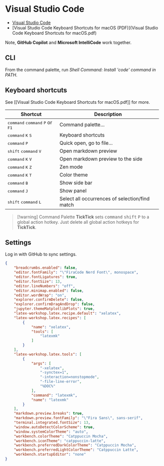 # Visual Studio Code

- [Visual Studio Code](https://code.visualstudio.com)
- [Visual Studio Code Keyboard Shortcuts for macOS (PDF)](Visual Studio Code Keyboard Shortcuts for macOS.pdf)

Note, **GitHub Copilot** and **Microsoft IntelliCode** work together.
## CLI

From the command palette, run *Shell Command: Install 'code' command in PATH*.

## Keyboard shortcuts

See [[Visual Studio Code Keyboard Shortcuts for macOS.pdf]] for more.

| Shortcut                                                          | Description                                    |
| ----------------------------------------------------------------- | ---------------------------------------------- |
| <kbd>command</kbd> <kbd>command</kbd> <kbd>P</kbd> or <kbd>F1</kbd> | Command palette…                               |
| <kbd>command</kbd> <kbd>K</kbd> <kbd>S</kbd>                      | Keyboard shortcuts                             |
| <kbd>command</kbd> <kbd>P</kbd>                                   | Quick open, go to file…                        |
| <kbd>shift</kbd> <kbd>command</kbd> <kbd>V</kbd>                  | Open markdown preview                          |
| <kbd>command</kbd> <kbd>K</kbd> <kbd>V</kbd>                      | Open markdown preview to the side              |
| <kbd>command</kbd> <kbd>K</kbd> <kbd>Z</kbd>                      | Zen mode                                       |
| <kbd>command</kbd> <kbd>K</kbd> <kbd>T</kbd>                      | Color theme                                    |
| <kbd>command</kbd> <kbd>B</kbd>                                   | Show side bar                                  |
| <kbd>command</kbd> <kbd>J</kbd>                                   | Show panel                                     |
| <kbd>shift</kbd> <kbd>command</kbd> <kbd>L</kbd>                  | Select all occurrences of selection/find match |

> [!warning] Command Palette
> **TickTick** sets <kbd>command</kbd> <kbd>shift</kbd> <kbd>P</kbd> to a global action hotkey. Just delete all global action hotkeys for **TickTick**.

## Settings

Log in with GitHub to sync settings.

```json
{
    "breadcrumbs.enabled": false,
    "editor.fontFamily": "\"FiraCode Nerd Font\", monospace",
    "editor.fontLigatures": true,
    "editor.fontSize": 13,
    "editor.lineNumbers": "off",
    "editor.minimap.enabled": false,
    "editor.wordWrap": "on",
    "explorer.confirmDelete": false,
    "explorer.confirmDragAndDrop": false,
    "jupyter.themeMatplotlibPlots": true,
    "latex-workshop.latex.recipe.default": "xelatex",
    "latex-workshop.latex.recipes": [
        {
            "name": "xelatex",
            "tools": [
                "latexmk"
            ]
        }
    ],
    "latex-workshop.latex.tools": [
        {
            "args": [
                "-xelatex",
                "-synctex=1",
                "-interaction=nonstopmode",
                "-file-line-error",
                "%DOC%"
            ],
            "command": "latexmk",
            "name": "latexmk"
        }
    ],
    "markdown.preview.breaks": true,
    "markdown.preview.fontFamily": "\"Fira Sans\", sans-serif",
    "terminal.integrated.fontSize": 13,
    "window.autoDetectColorScheme": true,
    "window.systemColorTheme": "auto",
    "workbench.colorTheme": "Catppuccin Mocha",
    "workbench.iconTheme": "catppuccin-latte",
    "workbench.preferredDarkColorTheme": "Catppuccin Mocha",
    "workbench.preferredLightColorTheme": "Catppuccin Latte",
    "workbench.startupEditor": "none"
}
```
